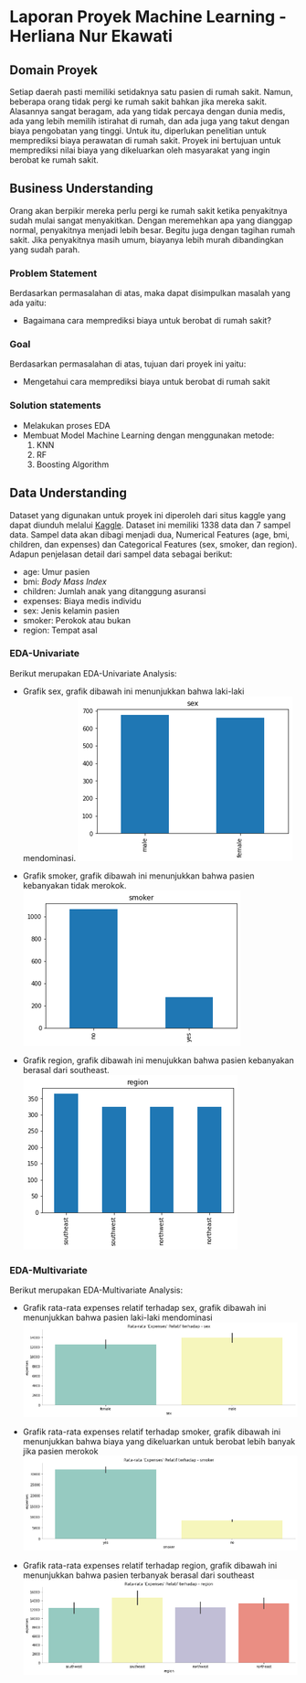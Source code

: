 # Laporan Proyek Machine Learning - Herliana Nur Ekawati
## Domain Proyek
Setiap daerah pasti memiliki setidaknya satu pasien di rumah sakit. Namun, beberapa orang tidak pergi ke rumah sakit bahkan jika mereka sakit. 
Alasannya sangat beragam, ada yang tidak percaya dengan dunia medis, ada yang lebih memilih istirahat di rumah, dan ada juga yang takut dengan biaya pengobatan yang tinggi. Untuk itu, diperlukan penelitian untuk memprediksi biaya perawatan di rumah sakit. Proyek ini bertujuan untuk memprediksi nilai biaya yang dikeluarkan oleh masyarakat yang ingin berobat ke rumah sakit.

## Business Understanding
Orang akan berpikir mereka perlu pergi ke rumah sakit ketika penyakitnya sudah mulai sangat menyakitkan. 
Dengan meremehkan apa yang dianggap normal, penyakitnya menjadi lebih besar. Begitu juga dengan tagihan rumah sakit. Jika penyakitnya masih umum, biayanya lebih murah dibandingkan yang sudah parah.

### Problem Statement
Berdasarkan permasalahan di atas, maka dapat disimpulkan masalah yang ada yaitu:
- Bagaimana cara memprediksi biaya untuk berobat di rumah sakit?

### Goal
Berdasarkan permasalahan di atas, tujuan dari proyek ini yaitu:
- Mengetahui cara memprediksi biaya untuk berobat di rumah sakit

### Solution statements
- Melakukan proses EDA 
- Membuat Model Machine Learning dengan menggunakan metode:
  1. KNN
  2. RF
  3. Boosting Algorithm

## Data Understanding

Dataset yang digunakan untuk proyek ini diperoleh dari situs kaggle yang dapat diunduh melalui [Kaggle](https://www.kaggle.com/datasets/rajgupta2019/medical-insurance-dataset). 
Dataset ini memiliki 1338 data dan 7 sampel data. Sampel data akan dibagi menjadi dua, Numerical Features (age, bmi, children, dan expenses) dan Categorical Features (sex, smoker, dan region).
Adapun penjelasan detail dari sampel data sebagai berikut:
- age: Umur pasien
- bmi: _Body Mass Index_ 
- children: Jumlah anak yang ditanggung asuransi
- expenses: Biaya medis individu
- sex: Jenis kelamin pasien
- smoker: Perokok atau bukan
- region: Tempat asal

### EDA-Univariate
Berikut merupakan EDA-Univariate Analysis:
- Grafik sex, grafik dibawah ini menunjukkan bahwa laki-laki mendominasi.
![This is an image](https://github.com/herliananur/Machine-Learning-Terapan/blob/main/Proyek%20Pertama/Gambar/grafik%20sex.png)

- Grafik smoker, grafik dibawah ini menunjukkan bahwa pasien kebanyakan tidak merokok.
![This is an image](https://github.com/herliananur/Machine-Learning-Terapan/blob/main/Proyek%20Pertama/Gambar/grafik%20smoker.png)

- Grafik region, grafik dibawah ini menujukkan bahwa pasien kebanyakan berasal dari southeast.
![This is an image](https://github.com/herliananur/Machine-Learning-Terapan/blob/main/Proyek%20Pertama/Gambar/grafik%20region.png)

### EDA-Multivariate
Berikut merupakan EDA-Multivariate Analysis:
- Grafik rata-rata expenses relatif terhadap sex, grafik dibawah ini menunjukkan bahwa pasien laki-laki mendominasi
![This is an image](https://github.com/herliananur/Machine-Learning-Terapan/blob/main/Proyek%20Pertama/Gambar/multivariate-sex.png)

- Grafik rata-rata expenses relatif terhadap smoker, grafik dibawah ini menunjukkan bahwa biaya yang dikeluarkan untuk berobat lebih banyak jika pasien merokok
![This is an image](https://github.com/herliananur/Machine-Learning-Terapan/blob/main/Proyek%20Pertama/Gambar/multivariate-smoker.png)

- Grafik rata-rata expenses relatif terhadap region, grafik dibawah ini menunjukkan bahwa pasien terbanyak berasal dari southeast
![This is an image](https://github.com/herliananur/Machine-Learning-Terapan/blob/main/Proyek%20Pertama/Gambar/multivariate-region.png)
